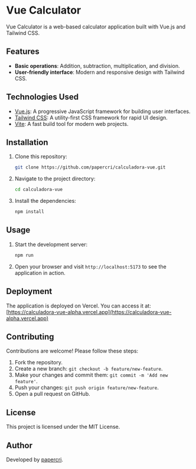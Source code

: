 # Vue Calculator

Vue Calculator is a web-based calculator application built with Vue.js and Tailwind CSS.

## Features

- **Basic operations**: Addition, subtraction, multiplication, and division.
- **User-friendly interface**: Modern and responsive design with Tailwind CSS.

## Technologies Used

- [Vue.js](https://vuejs.org/): A progressive JavaScript framework for building user interfaces.
- [Tailwind CSS](https://tailwindcss.com/): A utility-first CSS framework for rapid UI design.
- [Vite](https://vitejs.dev/): A fast build tool for modern web projects.

## Installation

1. Clone this repository:

   ```bash
   git clone https://github.com/papercri/calculadora-vue.git
   ```

2. Navigate to the project directory:

   ```bash
   cd calculadora-vue
   ```

3. Install the dependencies:

   ```bash
   npm install
   ```

## Usage

1. Start the development server:

   ```bash
   npm run 
   ```

2. Open your browser and visit `http://localhost:5173` to see the application in action.

## Deployment

The application is deployed on Vercel. You can access it at: [https://calculadora-vue-alpha.vercel.app](https://calculadora-vue-alpha.vercel.app)

## Contributing

Contributions are welcome! Please follow these steps:

1. Fork the repository.
2. Create a new branch: `git checkout -b feature/new-feature`.
3. Make your changes and commit them: `git commit -m 'Add new feature'`.
4. Push your changes: `git push origin feature/new-feature`.
5. Open a pull request on GitHub.

## License

This project is licensed under the MIT License.

## Author

Developed by [papercri](https://github.com/papercri).
